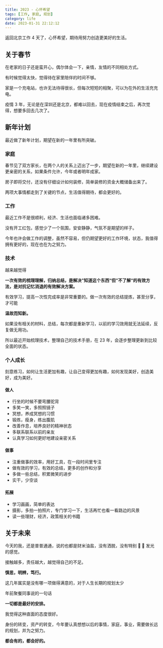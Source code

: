 ```yaml
---
title: 2023 - 心怀希望
tags: [工作, 家庭, 规划]
category: life
date: 2023-01-31 22:12:12
---
```


返回北京工作 4 天了，心怀希望，期待用努力创造更美好的生活。

## 关于春节

在老家的日子还是蛮开心，偶尔体会一下，亲情，友情的不同相处方式。

有时候觉得太快，觉得待在家里陪伴的时间不够。

家是一个充电站，也许无法待得很长，但每次短短的相聚，可以为在外的生活充充电。

疫情 3 年，无论是在深圳还是北京，都难以回去，现在疫情结束之后，再次觉得，想要多回去几次了。

## 新年计划

最近做了新年计划，期望在新的一年里有所突破。

### 家庭

春节见了双方家长，在两个人的关系上迈出了一步，期望在新的一年里，继续建设更亲密的关系，如果条件允许，今年或者明年成家。

房子即将交付，还没有仔细设计如何装修，简单装修的资金大概储备出来了。

两项大事情都走到了关键的节点，生活值得期待，都会更好的。

### 工作

最近工作不是很顺利，经济、生活也面临诸多困难。

没有开工红包，感觉少了一个氛围，安安静静，气氛不是期望的样子。

今年也许会做工作的调整，虽然不容易，但仍期望更好的工作环境，状态，我值得拥有更好的，现在也在为之努力。

### 技术

越来越觉得

**一次有效的梳理理解，归纳总结，是解决”知道这个东西“但”不了解“的有效方法，是对抗记忆消退的有效解决方案。**

有效学习，提高一次性完成率是非常重要的。做一次有效的总结提炼，甚至分享，才可能

**温故而知新。**

如果没有相关的材料，总结，每次都是重新学习，以前的学习效用就无法延续，反复做无用功。

所以最近开始梳理技术，整理自己的技术手册，在 23 年，会逐步整理更新到比较全面的状态。

### 个人成长

刻意练习，如何让生活更加有趣，让自己变得更加有趣，如何发现美好，创造美好，成为美好。

#### 做人

- 行坐的时候不要弯腰驼背
- 多笑一笑，多照照镜子
- 冥想，养成冥想的习惯
- 锻炼，瘦身，练出腹肌
- 改善作息，培养良好的精神状态
- 多联系联系以前的亲友
- 认真学习如何更好地建设亲密关系

#### 做事

- 注重做事的效率，用好工具，在一段时间里专注
- 做有效的学习，有效的总结，更多的创作和分享
- 多做一些总结，积累微笑的进步
- 实干，少空谈

#### 拓展

- 学习画画，简单的表达
- 摄影，多拍一拍照片，专门学习一下，生活再忙也看一看路边的风景
- 读一些理财，经济，政策相关的书籍

## 关于未来

今天的我，还是普普通通，说的也都是财米油盐，没有洒脱，没有特别 🌟 🌟 发光的感觉。

接触越多，责任越大，越觉得自己的不足。

**慎思，明辨，笃行。**

这几年属实是没有哪一项做得满意的，对于人生长期的规划太少

年前聚餐同事说的一句话

**一切都是最好的安排。**

我觉得这种直面的态度很好。

身份的转变，资产的转变，今年要认真想想以后的事情，家庭，事业，需要做长远的规划，并为之努力。

**都会有的，都会好的。**
